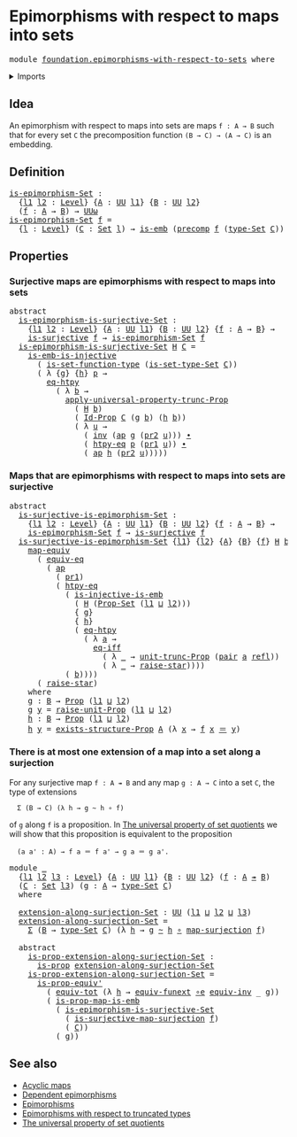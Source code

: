# Epimorphisms with respect to maps into sets

<pre class="Agda"><a id="56" class="Keyword">module</a> <a id="63" href="foundation.epimorphisms-with-respect-to-sets.html" class="Module">foundation.epimorphisms-with-respect-to-sets</a> <a id="108" class="Keyword">where</a>
</pre>
<details><summary>Imports</summary>

<pre class="Agda"><a id="164" class="Keyword">open</a> <a id="169" class="Keyword">import</a> <a id="176" href="foundation.action-on-identifications-functions.html" class="Module">foundation.action-on-identifications-functions</a>
<a id="223" class="Keyword">open</a> <a id="228" class="Keyword">import</a> <a id="235" href="foundation.dependent-pair-types.html" class="Module">foundation.dependent-pair-types</a>
<a id="267" class="Keyword">open</a> <a id="272" class="Keyword">import</a> <a id="279" href="foundation.existential-quantification.html" class="Module">foundation.existential-quantification</a>
<a id="317" class="Keyword">open</a> <a id="322" class="Keyword">import</a> <a id="329" href="foundation.function-extensionality.html" class="Module">foundation.function-extensionality</a>
<a id="364" class="Keyword">open</a> <a id="369" class="Keyword">import</a> <a id="376" href="foundation.identity-types.html" class="Module">foundation.identity-types</a>
<a id="402" class="Keyword">open</a> <a id="407" class="Keyword">import</a> <a id="414" href="foundation.injective-maps.html" class="Module">foundation.injective-maps</a>
<a id="440" class="Keyword">open</a> <a id="445" class="Keyword">import</a> <a id="452" href="foundation.propositional-extensionality.html" class="Module">foundation.propositional-extensionality</a>
<a id="492" class="Keyword">open</a> <a id="497" class="Keyword">import</a> <a id="504" href="foundation.propositional-truncations.html" class="Module">foundation.propositional-truncations</a>
<a id="541" class="Keyword">open</a> <a id="546" class="Keyword">import</a> <a id="553" href="foundation.sets.html" class="Module">foundation.sets</a>
<a id="569" class="Keyword">open</a> <a id="574" class="Keyword">import</a> <a id="581" href="foundation.surjective-maps.html" class="Module">foundation.surjective-maps</a>
<a id="608" class="Keyword">open</a> <a id="613" class="Keyword">import</a> <a id="620" href="foundation.unit-type.html" class="Module">foundation.unit-type</a>
<a id="641" class="Keyword">open</a> <a id="646" class="Keyword">import</a> <a id="653" href="foundation.universe-levels.html" class="Module">foundation.universe-levels</a>

<a id="681" class="Keyword">open</a> <a id="686" class="Keyword">import</a> <a id="693" href="foundation-core.embeddings.html" class="Module">foundation-core.embeddings</a>
<a id="720" class="Keyword">open</a> <a id="725" class="Keyword">import</a> <a id="732" href="foundation-core.equivalences.html" class="Module">foundation-core.equivalences</a>
<a id="761" class="Keyword">open</a> <a id="766" class="Keyword">import</a> <a id="773" href="foundation-core.function-types.html" class="Module">foundation-core.function-types</a>
<a id="804" class="Keyword">open</a> <a id="809" class="Keyword">import</a> <a id="816" href="foundation-core.functoriality-dependent-pair-types.html" class="Module">foundation-core.functoriality-dependent-pair-types</a>
<a id="867" class="Keyword">open</a> <a id="872" class="Keyword">import</a> <a id="879" href="foundation-core.homotopies.html" class="Module">foundation-core.homotopies</a>
<a id="906" class="Keyword">open</a> <a id="911" class="Keyword">import</a> <a id="918" href="foundation-core.precomposition-functions.html" class="Module">foundation-core.precomposition-functions</a>
<a id="959" class="Keyword">open</a> <a id="964" class="Keyword">import</a> <a id="971" href="foundation-core.propositional-maps.html" class="Module">foundation-core.propositional-maps</a>
<a id="1006" class="Keyword">open</a> <a id="1011" class="Keyword">import</a> <a id="1018" href="foundation-core.propositions.html" class="Module">foundation-core.propositions</a>
<a id="1047" class="Keyword">open</a> <a id="1052" class="Keyword">import</a> <a id="1059" href="foundation-core.univalence.html" class="Module">foundation-core.univalence</a>
</pre>
</details>

## Idea

An epimorphism with respect to maps into sets are maps `f : A → B` such that for
every set `C` the precomposition function `(B → C) → (A → C)` is an embedding.

## Definition

<pre class="Agda"><a id="is-epimorphism-Set"></a><a id="1296" href="foundation.epimorphisms-with-respect-to-sets.html#1296" class="Function">is-epimorphism-Set</a> <a id="1315" class="Symbol">:</a>
  <a id="1319" class="Symbol">{</a><a id="1320" href="foundation.epimorphisms-with-respect-to-sets.html#1320" class="Bound">l1</a> <a id="1323" href="foundation.epimorphisms-with-respect-to-sets.html#1323" class="Bound">l2</a> <a id="1326" class="Symbol">:</a> <a id="1328" href="Agda.Primitive.html#742" class="Postulate">Level</a><a id="1333" class="Symbol">}</a> <a id="1335" class="Symbol">{</a><a id="1336" href="foundation.epimorphisms-with-respect-to-sets.html#1336" class="Bound">A</a> <a id="1338" class="Symbol">:</a> <a id="1340" href="Agda.Primitive.html#388" class="Primitive">UU</a> <a id="1343" href="foundation.epimorphisms-with-respect-to-sets.html#1320" class="Bound">l1</a><a id="1345" class="Symbol">}</a> <a id="1347" class="Symbol">{</a><a id="1348" href="foundation.epimorphisms-with-respect-to-sets.html#1348" class="Bound">B</a> <a id="1350" class="Symbol">:</a> <a id="1352" href="Agda.Primitive.html#388" class="Primitive">UU</a> <a id="1355" href="foundation.epimorphisms-with-respect-to-sets.html#1323" class="Bound">l2</a><a id="1357" class="Symbol">}</a>
  <a id="1361" class="Symbol">(</a><a id="1362" href="foundation.epimorphisms-with-respect-to-sets.html#1362" class="Bound">f</a> <a id="1364" class="Symbol">:</a> <a id="1366" href="foundation.epimorphisms-with-respect-to-sets.html#1336" class="Bound">A</a> <a id="1368" class="Symbol">→</a> <a id="1370" href="foundation.epimorphisms-with-respect-to-sets.html#1348" class="Bound">B</a><a id="1371" class="Symbol">)</a> <a id="1373" class="Symbol">→</a> <a id="1375" href="Agda.Primitive.html#512" class="Primitive">UUω</a>
<a id="1379" href="foundation.epimorphisms-with-respect-to-sets.html#1296" class="Function">is-epimorphism-Set</a> <a id="1398" href="foundation.epimorphisms-with-respect-to-sets.html#1398" class="Bound">f</a> <a id="1400" class="Symbol">=</a>
  <a id="1404" class="Symbol">{</a><a id="1405" href="foundation.epimorphisms-with-respect-to-sets.html#1405" class="Bound">l</a> <a id="1407" class="Symbol">:</a> <a id="1409" href="Agda.Primitive.html#742" class="Postulate">Level</a><a id="1414" class="Symbol">}</a> <a id="1416" class="Symbol">(</a><a id="1417" href="foundation.epimorphisms-with-respect-to-sets.html#1417" class="Bound">C</a> <a id="1419" class="Symbol">:</a> <a id="1421" href="foundation-core.sets.html#870" class="Function">Set</a> <a id="1425" href="foundation.epimorphisms-with-respect-to-sets.html#1405" class="Bound">l</a><a id="1426" class="Symbol">)</a> <a id="1428" class="Symbol">→</a> <a id="1430" href="foundation-core.embeddings.html#1086" class="Function">is-emb</a> <a id="1437" class="Symbol">(</a><a id="1438" href="foundation-core.precomposition-functions.html#582" class="Function">precomp</a> <a id="1446" href="foundation.epimorphisms-with-respect-to-sets.html#1398" class="Bound">f</a> <a id="1448" class="Symbol">(</a><a id="1449" href="foundation-core.sets.html#973" class="Function">type-Set</a> <a id="1458" href="foundation.epimorphisms-with-respect-to-sets.html#1417" class="Bound">C</a><a id="1459" class="Symbol">))</a>
</pre>
## Properties

### Surjective maps are epimorphisms with respect to maps into sets

<pre class="Agda"><a id="1559" class="Keyword">abstract</a>
  <a id="is-epimorphism-is-surjective-Set"></a><a id="1570" href="foundation.epimorphisms-with-respect-to-sets.html#1570" class="Function">is-epimorphism-is-surjective-Set</a> <a id="1603" class="Symbol">:</a>
    <a id="1609" class="Symbol">{</a><a id="1610" href="foundation.epimorphisms-with-respect-to-sets.html#1610" class="Bound">l1</a> <a id="1613" href="foundation.epimorphisms-with-respect-to-sets.html#1613" class="Bound">l2</a> <a id="1616" class="Symbol">:</a> <a id="1618" href="Agda.Primitive.html#742" class="Postulate">Level</a><a id="1623" class="Symbol">}</a> <a id="1625" class="Symbol">{</a><a id="1626" href="foundation.epimorphisms-with-respect-to-sets.html#1626" class="Bound">A</a> <a id="1628" class="Symbol">:</a> <a id="1630" href="Agda.Primitive.html#388" class="Primitive">UU</a> <a id="1633" href="foundation.epimorphisms-with-respect-to-sets.html#1610" class="Bound">l1</a><a id="1635" class="Symbol">}</a> <a id="1637" class="Symbol">{</a><a id="1638" href="foundation.epimorphisms-with-respect-to-sets.html#1638" class="Bound">B</a> <a id="1640" class="Symbol">:</a> <a id="1642" href="Agda.Primitive.html#388" class="Primitive">UU</a> <a id="1645" href="foundation.epimorphisms-with-respect-to-sets.html#1613" class="Bound">l2</a><a id="1647" class="Symbol">}</a> <a id="1649" class="Symbol">{</a><a id="1650" href="foundation.epimorphisms-with-respect-to-sets.html#1650" class="Bound">f</a> <a id="1652" class="Symbol">:</a> <a id="1654" href="foundation.epimorphisms-with-respect-to-sets.html#1626" class="Bound">A</a> <a id="1656" class="Symbol">→</a> <a id="1658" href="foundation.epimorphisms-with-respect-to-sets.html#1638" class="Bound">B</a><a id="1659" class="Symbol">}</a> <a id="1661" class="Symbol">→</a>
    <a id="1667" href="foundation.surjective-maps.html#2345" class="Function">is-surjective</a> <a id="1681" href="foundation.epimorphisms-with-respect-to-sets.html#1650" class="Bound">f</a> <a id="1683" class="Symbol">→</a> <a id="1685" href="foundation.epimorphisms-with-respect-to-sets.html#1296" class="Function">is-epimorphism-Set</a> <a id="1704" href="foundation.epimorphisms-with-respect-to-sets.html#1650" class="Bound">f</a>
  <a id="1708" href="foundation.epimorphisms-with-respect-to-sets.html#1570" class="Function">is-epimorphism-is-surjective-Set</a> <a id="1741" href="foundation.epimorphisms-with-respect-to-sets.html#1741" class="Bound">H</a> <a id="1743" href="foundation.epimorphisms-with-respect-to-sets.html#1743" class="Bound">C</a> <a id="1745" class="Symbol">=</a>
    <a id="1751" href="foundation.injective-maps.html#1888" class="Function">is-emb-is-injective</a>
      <a id="1777" class="Symbol">(</a> <a id="1779" href="foundation.sets.html#3922" class="Function">is-set-function-type</a> <a id="1800" class="Symbol">(</a><a id="1801" href="foundation-core.sets.html#1024" class="Function">is-set-type-Set</a> <a id="1817" href="foundation.epimorphisms-with-respect-to-sets.html#1743" class="Bound">C</a><a id="1818" class="Symbol">))</a>
      <a id="1827" class="Symbol">(</a> <a id="1829" class="Symbol">λ</a> <a id="1831" class="Symbol">{</a><a id="1832" href="foundation.epimorphisms-with-respect-to-sets.html#1832" class="Bound">g</a><a id="1833" class="Symbol">}</a> <a id="1835" class="Symbol">{</a><a id="1836" href="foundation.epimorphisms-with-respect-to-sets.html#1836" class="Bound">h</a><a id="1837" class="Symbol">}</a> <a id="1839" href="foundation.epimorphisms-with-respect-to-sets.html#1839" class="Bound">p</a> <a id="1841" class="Symbol">→</a>
        <a id="1851" href="foundation.function-extensionality.html#3905" class="Postulate">eq-htpy</a>
          <a id="1869" class="Symbol">(</a> <a id="1871" class="Symbol">λ</a> <a id="1873" href="foundation.epimorphisms-with-respect-to-sets.html#1873" class="Bound">b</a> <a id="1875" class="Symbol">→</a>
            <a id="1889" href="foundation.propositional-truncations.html#5765" class="Function">apply-universal-property-trunc-Prop</a>
              <a id="1939" class="Symbol">(</a> <a id="1941" href="foundation.epimorphisms-with-respect-to-sets.html#1741" class="Bound">H</a> <a id="1943" href="foundation.epimorphisms-with-respect-to-sets.html#1873" class="Bound">b</a><a id="1944" class="Symbol">)</a>
              <a id="1960" class="Symbol">(</a> <a id="1962" href="foundation-core.sets.html#1089" class="Function">Id-Prop</a> <a id="1970" href="foundation.epimorphisms-with-respect-to-sets.html#1743" class="Bound">C</a> <a id="1972" class="Symbol">(</a><a id="1973" href="foundation.epimorphisms-with-respect-to-sets.html#1832" class="Bound">g</a> <a id="1975" href="foundation.epimorphisms-with-respect-to-sets.html#1873" class="Bound">b</a><a id="1976" class="Symbol">)</a> <a id="1978" class="Symbol">(</a><a id="1979" href="foundation.epimorphisms-with-respect-to-sets.html#1836" class="Bound">h</a> <a id="1981" href="foundation.epimorphisms-with-respect-to-sets.html#1873" class="Bound">b</a><a id="1982" class="Symbol">))</a>
              <a id="1999" class="Symbol">(</a> <a id="2001" class="Symbol">λ</a> <a id="2003" href="foundation.epimorphisms-with-respect-to-sets.html#2003" class="Bound">u</a> <a id="2005" class="Symbol">→</a>
                <a id="2023" class="Symbol">(</a> <a id="2025" href="foundation-core.identity-types.html#6168" class="Function">inv</a> <a id="2029" class="Symbol">(</a><a id="2030" href="foundation.action-on-identifications-functions.html#730" class="Function">ap</a> <a id="2033" href="foundation.epimorphisms-with-respect-to-sets.html#1832" class="Bound">g</a> <a id="2035" class="Symbol">(</a><a id="2036" href="foundation.dependent-pair-types.html#693" class="Field">pr2</a> <a id="2040" href="foundation.epimorphisms-with-respect-to-sets.html#2003" class="Bound">u</a><a id="2041" class="Symbol">)))</a> <a id="2045" href="foundation-core.identity-types.html#5864" class="Function Operator">∙</a>
                <a id="2063" class="Symbol">(</a> <a id="2065" href="foundation.function-extensionality.html#1896" class="Function">htpy-eq</a> <a id="2073" href="foundation.epimorphisms-with-respect-to-sets.html#1839" class="Bound">p</a> <a id="2075" class="Symbol">(</a><a id="2076" href="foundation.dependent-pair-types.html#681" class="Field">pr1</a> <a id="2080" href="foundation.epimorphisms-with-respect-to-sets.html#2003" class="Bound">u</a><a id="2081" class="Symbol">))</a> <a id="2084" href="foundation-core.identity-types.html#5864" class="Function Operator">∙</a>
                <a id="2102" class="Symbol">(</a> <a id="2104" href="foundation.action-on-identifications-functions.html#730" class="Function">ap</a> <a id="2107" href="foundation.epimorphisms-with-respect-to-sets.html#1836" class="Bound">h</a> <a id="2109" class="Symbol">(</a><a id="2110" href="foundation.dependent-pair-types.html#693" class="Field">pr2</a> <a id="2114" href="foundation.epimorphisms-with-respect-to-sets.html#2003" class="Bound">u</a><a id="2115" class="Symbol">)))))</a>
</pre>
### Maps that are epimorphisms with respect to maps into sets are surjective

<pre class="Agda"><a id="2212" class="Keyword">abstract</a>
  <a id="is-surjective-is-epimorphism-Set"></a><a id="2223" href="foundation.epimorphisms-with-respect-to-sets.html#2223" class="Function">is-surjective-is-epimorphism-Set</a> <a id="2256" class="Symbol">:</a>
    <a id="2262" class="Symbol">{</a><a id="2263" href="foundation.epimorphisms-with-respect-to-sets.html#2263" class="Bound">l1</a> <a id="2266" href="foundation.epimorphisms-with-respect-to-sets.html#2266" class="Bound">l2</a> <a id="2269" class="Symbol">:</a> <a id="2271" href="Agda.Primitive.html#742" class="Postulate">Level</a><a id="2276" class="Symbol">}</a> <a id="2278" class="Symbol">{</a><a id="2279" href="foundation.epimorphisms-with-respect-to-sets.html#2279" class="Bound">A</a> <a id="2281" class="Symbol">:</a> <a id="2283" href="Agda.Primitive.html#388" class="Primitive">UU</a> <a id="2286" href="foundation.epimorphisms-with-respect-to-sets.html#2263" class="Bound">l1</a><a id="2288" class="Symbol">}</a> <a id="2290" class="Symbol">{</a><a id="2291" href="foundation.epimorphisms-with-respect-to-sets.html#2291" class="Bound">B</a> <a id="2293" class="Symbol">:</a> <a id="2295" href="Agda.Primitive.html#388" class="Primitive">UU</a> <a id="2298" href="foundation.epimorphisms-with-respect-to-sets.html#2266" class="Bound">l2</a><a id="2300" class="Symbol">}</a> <a id="2302" class="Symbol">{</a><a id="2303" href="foundation.epimorphisms-with-respect-to-sets.html#2303" class="Bound">f</a> <a id="2305" class="Symbol">:</a> <a id="2307" href="foundation.epimorphisms-with-respect-to-sets.html#2279" class="Bound">A</a> <a id="2309" class="Symbol">→</a> <a id="2311" href="foundation.epimorphisms-with-respect-to-sets.html#2291" class="Bound">B</a><a id="2312" class="Symbol">}</a> <a id="2314" class="Symbol">→</a>
    <a id="2320" href="foundation.epimorphisms-with-respect-to-sets.html#1296" class="Function">is-epimorphism-Set</a> <a id="2339" href="foundation.epimorphisms-with-respect-to-sets.html#2303" class="Bound">f</a> <a id="2341" class="Symbol">→</a> <a id="2343" href="foundation.surjective-maps.html#2345" class="Function">is-surjective</a> <a id="2357" href="foundation.epimorphisms-with-respect-to-sets.html#2303" class="Bound">f</a>
  <a id="2361" href="foundation.epimorphisms-with-respect-to-sets.html#2223" class="Function">is-surjective-is-epimorphism-Set</a> <a id="2394" class="Symbol">{</a><a id="2395" href="foundation.epimorphisms-with-respect-to-sets.html#2395" class="Bound">l1</a><a id="2397" class="Symbol">}</a> <a id="2399" class="Symbol">{</a><a id="2400" href="foundation.epimorphisms-with-respect-to-sets.html#2400" class="Bound">l2</a><a id="2402" class="Symbol">}</a> <a id="2404" class="Symbol">{</a><a id="2405" href="foundation.epimorphisms-with-respect-to-sets.html#2405" class="Bound">A</a><a id="2406" class="Symbol">}</a> <a id="2408" class="Symbol">{</a><a id="2409" href="foundation.epimorphisms-with-respect-to-sets.html#2409" class="Bound">B</a><a id="2410" class="Symbol">}</a> <a id="2412" class="Symbol">{</a><a id="2413" href="foundation.epimorphisms-with-respect-to-sets.html#2413" class="Bound">f</a><a id="2414" class="Symbol">}</a> <a id="2416" href="foundation.epimorphisms-with-respect-to-sets.html#2416" class="Bound">H</a> <a id="2418" href="foundation.epimorphisms-with-respect-to-sets.html#2418" class="Bound">b</a> <a id="2420" class="Symbol">=</a>
    <a id="2426" href="foundation-core.equivalences.html#2754" class="Function">map-equiv</a>
      <a id="2442" class="Symbol">(</a> <a id="2444" href="foundation-core.univalence.html#1454" class="Function">equiv-eq</a>
        <a id="2461" class="Symbol">(</a> <a id="2463" href="foundation.action-on-identifications-functions.html#730" class="Function">ap</a>
          <a id="2476" class="Symbol">(</a> <a id="2478" href="foundation.dependent-pair-types.html#681" class="Field">pr1</a><a id="2481" class="Symbol">)</a>
          <a id="2493" class="Symbol">(</a> <a id="2495" href="foundation.function-extensionality.html#1896" class="Function">htpy-eq</a>
            <a id="2515" class="Symbol">(</a> <a id="2517" href="foundation-core.injective-maps.html#3701" class="Function">is-injective-is-emb</a>
              <a id="2551" class="Symbol">(</a> <a id="2553" href="foundation.epimorphisms-with-respect-to-sets.html#2416" class="Bound">H</a> <a id="2555" class="Symbol">(</a><a id="2556" href="foundation.propositional-extensionality.html#3682" class="Function">Prop-Set</a> <a id="2565" class="Symbol">(</a><a id="2566" href="foundation.epimorphisms-with-respect-to-sets.html#2395" class="Bound">l1</a> <a id="2569" href="Agda.Primitive.html#961" class="Primitive Operator">⊔</a> <a id="2571" href="foundation.epimorphisms-with-respect-to-sets.html#2400" class="Bound">l2</a><a id="2573" class="Symbol">)))</a>
              <a id="2591" class="Symbol">{</a> <a id="2593" href="foundation.epimorphisms-with-respect-to-sets.html#2844" class="Function">g</a><a id="2594" class="Symbol">}</a>
              <a id="2610" class="Symbol">{</a> <a id="2612" href="foundation.epimorphisms-with-respect-to-sets.html#2907" class="Function">h</a><a id="2613" class="Symbol">}</a>
              <a id="2629" class="Symbol">(</a> <a id="2631" href="foundation.function-extensionality.html#3905" class="Postulate">eq-htpy</a>
                <a id="2655" class="Symbol">(</a> <a id="2657" class="Symbol">λ</a> <a id="2659" href="foundation.epimorphisms-with-respect-to-sets.html#2659" class="Bound">a</a> <a id="2661" class="Symbol">→</a>
                  <a id="2681" href="foundation.propositional-extensionality.html#2809" class="Function">eq-iff</a>
                    <a id="2708" class="Symbol">(</a> <a id="2710" class="Symbol">λ</a> <a id="2712" href="foundation.epimorphisms-with-respect-to-sets.html#2712" class="Bound">_</a> <a id="2714" class="Symbol">→</a> <a id="2716" href="foundation.propositional-truncations.html#1562" class="Function">unit-trunc-Prop</a> <a id="2732" class="Symbol">(</a><a id="2733" href="foundation.dependent-pair-types.html#664" class="InductiveConstructor">pair</a> <a id="2738" href="foundation.epimorphisms-with-respect-to-sets.html#2659" class="Bound">a</a> <a id="2740" href="foundation-core.identity-types.html#2682" class="InductiveConstructor">refl</a><a id="2744" class="Symbol">))</a>
                    <a id="2767" class="Symbol">(</a> <a id="2769" class="Symbol">λ</a> <a id="2771" href="foundation.epimorphisms-with-respect-to-sets.html#2771" class="Bound">_</a> <a id="2773" class="Symbol">→</a> <a id="2775" href="foundation.unit-type.html#1468" class="Function">raise-star</a><a id="2785" class="Symbol">))))</a>
            <a id="2802" class="Symbol">(</a> <a id="2804" href="foundation.epimorphisms-with-respect-to-sets.html#2418" class="Bound">b</a><a id="2805" class="Symbol">))))</a>
      <a id="2816" class="Symbol">(</a> <a id="2818" href="foundation.unit-type.html#1468" class="Function">raise-star</a><a id="2828" class="Symbol">)</a>
    <a id="2834" class="Keyword">where</a>
    <a id="2844" href="foundation.epimorphisms-with-respect-to-sets.html#2844" class="Function">g</a> <a id="2846" class="Symbol">:</a> <a id="2848" href="foundation.epimorphisms-with-respect-to-sets.html#2409" class="Bound">B</a> <a id="2850" class="Symbol">→</a> <a id="2852" href="foundation-core.propositions.html#1153" class="Function">Prop</a> <a id="2857" class="Symbol">(</a><a id="2858" href="foundation.epimorphisms-with-respect-to-sets.html#2395" class="Bound">l1</a> <a id="2861" href="Agda.Primitive.html#961" class="Primitive Operator">⊔</a> <a id="2863" href="foundation.epimorphisms-with-respect-to-sets.html#2400" class="Bound">l2</a><a id="2865" class="Symbol">)</a>
    <a id="2871" href="foundation.epimorphisms-with-respect-to-sets.html#2844" class="Function">g</a> <a id="2873" href="foundation.epimorphisms-with-respect-to-sets.html#2873" class="Bound">y</a> <a id="2875" class="Symbol">=</a> <a id="2877" href="foundation.unit-type.html#3535" class="Function">raise-unit-Prop</a> <a id="2893" class="Symbol">(</a><a id="2894" href="foundation.epimorphisms-with-respect-to-sets.html#2395" class="Bound">l1</a> <a id="2897" href="Agda.Primitive.html#961" class="Primitive Operator">⊔</a> <a id="2899" href="foundation.epimorphisms-with-respect-to-sets.html#2400" class="Bound">l2</a><a id="2901" class="Symbol">)</a>
    <a id="2907" href="foundation.epimorphisms-with-respect-to-sets.html#2907" class="Function">h</a> <a id="2909" class="Symbol">:</a> <a id="2911" href="foundation.epimorphisms-with-respect-to-sets.html#2409" class="Bound">B</a> <a id="2913" class="Symbol">→</a> <a id="2915" href="foundation-core.propositions.html#1153" class="Function">Prop</a> <a id="2920" class="Symbol">(</a><a id="2921" href="foundation.epimorphisms-with-respect-to-sets.html#2395" class="Bound">l1</a> <a id="2924" href="Agda.Primitive.html#961" class="Primitive Operator">⊔</a> <a id="2926" href="foundation.epimorphisms-with-respect-to-sets.html#2400" class="Bound">l2</a><a id="2928" class="Symbol">)</a>
    <a id="2934" href="foundation.epimorphisms-with-respect-to-sets.html#2907" class="Function">h</a> <a id="2936" href="foundation.epimorphisms-with-respect-to-sets.html#2936" class="Bound">y</a> <a id="2938" class="Symbol">=</a> <a id="2940" href="foundation.existential-quantification.html#3654" class="Function">exists-structure-Prop</a> <a id="2962" href="foundation.epimorphisms-with-respect-to-sets.html#2405" class="Bound">A</a> <a id="2964" class="Symbol">(λ</a> <a id="2967" href="foundation.epimorphisms-with-respect-to-sets.html#2967" class="Bound">x</a> <a id="2969" class="Symbol">→</a> <a id="2971" href="foundation.epimorphisms-with-respect-to-sets.html#2413" class="Bound">f</a> <a id="2973" href="foundation.epimorphisms-with-respect-to-sets.html#2967" class="Bound">x</a> <a id="2975" href="foundation-core.identity-types.html#2713" class="Function Operator">＝</a> <a id="2977" href="foundation.epimorphisms-with-respect-to-sets.html#2936" class="Bound">y</a><a id="2978" class="Symbol">)</a>
</pre>
### There is at most one extension of a map into a set along a surjection

For any surjective map `f : A ↠ B` and any map `g : A → C` into a set `C`, the
type of extensions

```text
  Σ (B → C) (λ h → g ~ h ∘ f)
```

of `g` along `f` is a proposition. In
[The universal property of set quotients](foundation.universal-property-set-quotients.md)
we will show that this proposition is equivalent to the proposition

```text
  (a a' : A) → f a ＝ f a' → g a ＝ g a'.
```

<pre class="Agda"><a id="3460" class="Keyword">module</a> <a id="3467" href="foundation.epimorphisms-with-respect-to-sets.html#3467" class="Module">_</a>
  <a id="3471" class="Symbol">{</a><a id="3472" href="foundation.epimorphisms-with-respect-to-sets.html#3472" class="Bound">l1</a> <a id="3475" href="foundation.epimorphisms-with-respect-to-sets.html#3475" class="Bound">l2</a> <a id="3478" href="foundation.epimorphisms-with-respect-to-sets.html#3478" class="Bound">l3</a> <a id="3481" class="Symbol">:</a> <a id="3483" href="Agda.Primitive.html#742" class="Postulate">Level</a><a id="3488" class="Symbol">}</a> <a id="3490" class="Symbol">{</a><a id="3491" href="foundation.epimorphisms-with-respect-to-sets.html#3491" class="Bound">A</a> <a id="3493" class="Symbol">:</a> <a id="3495" href="Agda.Primitive.html#388" class="Primitive">UU</a> <a id="3498" href="foundation.epimorphisms-with-respect-to-sets.html#3472" class="Bound">l1</a><a id="3500" class="Symbol">}</a> <a id="3502" class="Symbol">{</a><a id="3503" href="foundation.epimorphisms-with-respect-to-sets.html#3503" class="Bound">B</a> <a id="3505" class="Symbol">:</a> <a id="3507" href="Agda.Primitive.html#388" class="Primitive">UU</a> <a id="3510" href="foundation.epimorphisms-with-respect-to-sets.html#3475" class="Bound">l2</a><a id="3512" class="Symbol">}</a> <a id="3514" class="Symbol">(</a><a id="3515" href="foundation.epimorphisms-with-respect-to-sets.html#3515" class="Bound">f</a> <a id="3517" class="Symbol">:</a> <a id="3519" href="foundation.epimorphisms-with-respect-to-sets.html#3491" class="Bound">A</a> <a id="3521" href="foundation.surjective-maps.html#2668" class="Function Operator">↠</a> <a id="3523" href="foundation.epimorphisms-with-respect-to-sets.html#3503" class="Bound">B</a><a id="3524" class="Symbol">)</a>
  <a id="3528" class="Symbol">(</a><a id="3529" href="foundation.epimorphisms-with-respect-to-sets.html#3529" class="Bound">C</a> <a id="3531" class="Symbol">:</a> <a id="3533" href="foundation-core.sets.html#870" class="Function">Set</a> <a id="3537" href="foundation.epimorphisms-with-respect-to-sets.html#3478" class="Bound">l3</a><a id="3539" class="Symbol">)</a> <a id="3541" class="Symbol">(</a><a id="3542" href="foundation.epimorphisms-with-respect-to-sets.html#3542" class="Bound">g</a> <a id="3544" class="Symbol">:</a> <a id="3546" href="foundation.epimorphisms-with-respect-to-sets.html#3491" class="Bound">A</a> <a id="3548" class="Symbol">→</a> <a id="3550" href="foundation-core.sets.html#973" class="Function">type-Set</a> <a id="3559" href="foundation.epimorphisms-with-respect-to-sets.html#3529" class="Bound">C</a><a id="3560" class="Symbol">)</a>
  <a id="3564" class="Keyword">where</a>

  <a id="3573" href="foundation.epimorphisms-with-respect-to-sets.html#3573" class="Function">extension-along-surjection-Set</a> <a id="3604" class="Symbol">:</a> <a id="3606" href="Agda.Primitive.html#388" class="Primitive">UU</a> <a id="3609" class="Symbol">(</a><a id="3610" href="foundation.epimorphisms-with-respect-to-sets.html#3472" class="Bound">l1</a> <a id="3613" href="Agda.Primitive.html#961" class="Primitive Operator">⊔</a> <a id="3615" href="foundation.epimorphisms-with-respect-to-sets.html#3475" class="Bound">l2</a> <a id="3618" href="Agda.Primitive.html#961" class="Primitive Operator">⊔</a> <a id="3620" href="foundation.epimorphisms-with-respect-to-sets.html#3478" class="Bound">l3</a><a id="3622" class="Symbol">)</a>
  <a id="3626" href="foundation.epimorphisms-with-respect-to-sets.html#3573" class="Function">extension-along-surjection-Set</a> <a id="3657" class="Symbol">=</a>
    <a id="3663" href="foundation.dependent-pair-types.html#583" class="Record">Σ</a> <a id="3665" class="Symbol">(</a><a id="3666" href="foundation.epimorphisms-with-respect-to-sets.html#3503" class="Bound">B</a> <a id="3668" class="Symbol">→</a> <a id="3670" href="foundation-core.sets.html#973" class="Function">type-Set</a> <a id="3679" href="foundation.epimorphisms-with-respect-to-sets.html#3529" class="Bound">C</a><a id="3680" class="Symbol">)</a> <a id="3682" class="Symbol">(λ</a> <a id="3685" href="foundation.epimorphisms-with-respect-to-sets.html#3685" class="Bound">h</a> <a id="3687" class="Symbol">→</a> <a id="3689" href="foundation.epimorphisms-with-respect-to-sets.html#3542" class="Bound">g</a> <a id="3691" href="foundation-core.homotopies.html#2535" class="Function Operator">~</a> <a id="3693" href="foundation.epimorphisms-with-respect-to-sets.html#3685" class="Bound">h</a> <a id="3695" href="foundation-core.function-types.html#455" class="Function Operator">∘</a> <a id="3697" href="foundation.surjective-maps.html#2828" class="Function">map-surjection</a> <a id="3712" href="foundation.epimorphisms-with-respect-to-sets.html#3515" class="Bound">f</a><a id="3713" class="Symbol">)</a>

  <a id="3718" class="Keyword">abstract</a>
    <a id="3731" href="foundation.epimorphisms-with-respect-to-sets.html#3731" class="Function">is-prop-extension-along-surjection-Set</a> <a id="3770" class="Symbol">:</a>
      <a id="3778" href="foundation-core.propositions.html#1029" class="Function">is-prop</a> <a id="3786" href="foundation.epimorphisms-with-respect-to-sets.html#3573" class="Function">extension-along-surjection-Set</a>
    <a id="3821" href="foundation.epimorphisms-with-respect-to-sets.html#3731" class="Function">is-prop-extension-along-surjection-Set</a> <a id="3860" class="Symbol">=</a>
      <a id="3868" href="foundation-core.propositions.html#4032" class="Function">is-prop-equiv&#39;</a>
        <a id="3891" class="Symbol">(</a> <a id="3893" href="foundation-core.functoriality-dependent-pair-types.html#7077" class="Function">equiv-tot</a> <a id="3903" class="Symbol">(λ</a> <a id="3906" href="foundation.epimorphisms-with-respect-to-sets.html#3906" class="Bound">h</a> <a id="3908" class="Symbol">→</a> <a id="3910" href="foundation.function-extensionality.html#4394" class="Function">equiv-funext</a> <a id="3923" href="foundation-core.equivalences.html#13323" class="Function Operator">∘e</a> <a id="3926" href="foundation.identity-types.html#1974" class="Function">equiv-inv</a> <a id="3936" class="Symbol">_</a> <a id="3938" href="foundation.epimorphisms-with-respect-to-sets.html#3542" class="Bound">g</a><a id="3939" class="Symbol">))</a>
        <a id="3950" class="Symbol">(</a> <a id="3952" href="foundation-core.propositional-maps.html#2396" class="Function">is-prop-map-is-emb</a>
          <a id="3981" class="Symbol">(</a> <a id="3983" href="foundation.epimorphisms-with-respect-to-sets.html#1570" class="Function">is-epimorphism-is-surjective-Set</a>
            <a id="4028" class="Symbol">(</a> <a id="4030" href="foundation.surjective-maps.html#2879" class="Function">is-surjective-map-surjection</a> <a id="4059" href="foundation.epimorphisms-with-respect-to-sets.html#3515" class="Bound">f</a><a id="4060" class="Symbol">)</a>
            <a id="4074" class="Symbol">(</a> <a id="4076" href="foundation.epimorphisms-with-respect-to-sets.html#3529" class="Bound">C</a><a id="4077" class="Symbol">))</a>
          <a id="4090" class="Symbol">(</a> <a id="4092" href="foundation.epimorphisms-with-respect-to-sets.html#3542" class="Bound">g</a><a id="4093" class="Symbol">))</a>
</pre>
## See also

- [Acyclic maps](synthetic-homotopy-theory.acyclic-maps.md)
- [Dependent epimorphisms](foundation.dependent-epimorphisms.md)
- [Epimorphisms](foundation.epimorphisms.md)
- [Epimorphisms with respect to truncated types](foundation.epimorphisms-with-respect-to-truncated-types.md)
- [The universal property of set quotients](foundation.universal-property-set-quotients.md)
